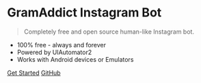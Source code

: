 # GramAddict Instagram Bot

> Completely free and open source human-like Instagram bot.

- 100% free - always and forever
- Powered by UIAutomator2
- Works with Android devices or Emulators


[Get Started](#main)
[GitHub](https://github.com/GramAddict/bot)
